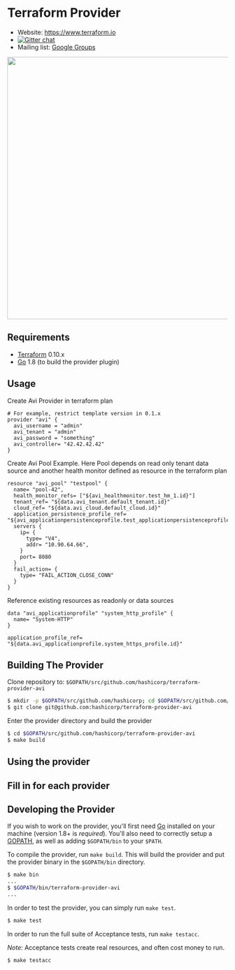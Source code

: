 Terraform Provider
==================

- Website: https://www.terraform.io
- [![Gitter chat](https://badges.gitter.im/hashicorp-terraform/Lobby.png)](https://gitter.im/hashicorp-terraform/Lobby)
- Mailing list: [Google Groups](http://groups.google.com/group/terraform-tool)

<img src="https://cdn.rawgit.com/hashicorp/terraform-website/master/source/assets/images/logo-text.svg" width="600px">

Requirements
------------

-	[Terraform](https://www.terraform.io/downloads.html) 0.10.x
-	[Go](https://golang.org/doc/install) 1.8 (to build the provider plugin)

Usage
---------------------

Create Avi Provider in terraform plan

```
# For example, restrict template version in 0.1.x
provider "avi" {
  avi_username = "admin"
  avi_tenant = "admin"
  avi_password = "something"
  avi_controller= "42.42.42.42"
}
```

Create Avi Pool Example. Here Pool depends on read only tenant data source and another health monitor defined as resource in the terraform plan

```
resource "avi_pool" "testpool" {
  name= "pool-42",
  health_monitor_refs= ["${avi_healthmonitor.test_hm_1.id}"]
  tenant_ref= "${data.avi_tenant.default_tenant.id}"
  cloud_ref= "${data.avi_cloud.default_cloud.id}"
  application_persistence_profile_ref= "${avi_applicationpersistenceprofile.test_applicationpersistenceprofile.id}"
  servers {
    ip= {
      type= "V4",
      addr= "10.90.64.66",
    }
    port= 8080
  }
  fail_action= {
    type= "FAIL_ACTION_CLOSE_CONN"
  }
}

```

Reference existing resources as readonly or data sources

```
data "avi_applicationprofile" "system_http_profile" {
  name= "System-HTTP"
}

application_profile_ref= "${data.avi_applicationprofile.system_https_profile.id}"

```


Building The Provider
---------------------

Clone repository to: `$GOPATH/src/github.com/hashicorp/terraform-provider-avi`

```sh
$ mkdir -p $GOPATH/src/github.com/hashicorp; cd $GOPATH/src/github.com/hashicorp
$ git clone git@github.com:hashicorp/terraform-provider-avi
```

Enter the provider directory and build the provider

```sh
$ cd $GOPATH/src/github.com/hashicorp/terraform-provider-avi
$ make build
```

Using the provider
----------------------
## Fill in for each provider

Developing the Provider
---------------------------

If you wish to work on the provider, you'll first need [Go](http://www.golang.org) installed on your machine (version 1.8+ is *required*). You'll also need to correctly setup a [GOPATH](http://golang.org/doc/code.html#GOPATH), as well as adding `$GOPATH/bin` to your `$PATH`.

To compile the provider, run `make build`. This will build the provider and put the provider binary in the `$GOPATH/bin` directory.

```sh
$ make bin
...
$ $GOPATH/bin/terraform-provider-avi
...
```

In order to test the provider, you can simply run `make test`.

```sh
$ make test
```

In order to run the full suite of Acceptance tests, run `make testacc`.

*Note:* Acceptance tests create real resources, and often cost money to run.

```sh
$ make testacc
```

